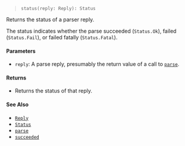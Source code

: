 <!--
 Copyright (c) 2020 Thomas J. Otterson
 
 This software is released under the MIT License.
 https://opensource.org/licenses/MIT
-->

> `status(reply: Reply): Status`

Returns the status of a parser reply.

The status indicates whether the parse succeeded (`Status.Ok`), failed (`Status.Fail`), or failed fatally (`Status.Fatal`).

#### Parameters

* `reply`: A parse reply, presumably the return value of a call to [`parse`](parse.md).

#### Returns

* Returns the status of that reply.

#### See Also

* [`Reply`](../types/reply.md)
* [`Status`](../types/status.md)
* [`parse`](parse.md)
* [`succeeded`](succeeded.md)